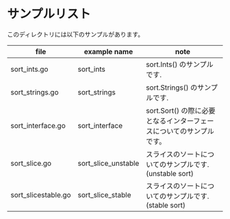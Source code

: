 # サンプルリスト

このディレクトリには以下のサンプルがあります。

| file                 | example name          | note                                     |
|----------------------|-----------------------|------------------------------------------|
| sort\_ints.go        | sort\_ints            | sort.Ints() のサンプルです.                     |
| sort\_strings.go     | sort\_strings         | sort.Strings() のサンプルです.                  |
| sort\_interface.go   | sort\_interface       | sort.Sort() の際に必要となるインターフェースについてのサンプルです。 |
| sort\_slice.go       | sort\_slice\_unstable | スライスのソートについてのサンプルです. (unstable sort)     |
| sort\_slicestable.go | sort\_slice\_stable   | スライスのソートについてのサンプルです. (stable sort)       |

